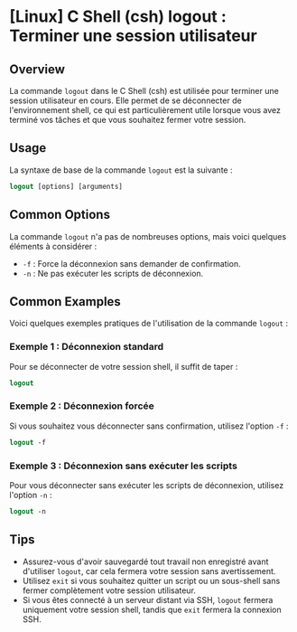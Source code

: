 # [Linux] C Shell (csh) logout : Terminer une session utilisateur

## Overview
La commande `logout` dans le C Shell (csh) est utilisée pour terminer une session utilisateur en cours. Elle permet de se déconnecter de l'environnement shell, ce qui est particulièrement utile lorsque vous avez terminé vos tâches et que vous souhaitez fermer votre session.

## Usage
La syntaxe de base de la commande `logout` est la suivante :

```csh
logout [options] [arguments]
```

## Common Options
La commande `logout` n'a pas de nombreuses options, mais voici quelques éléments à considérer :

- `-f` : Force la déconnexion sans demander de confirmation.
- `-n` : Ne pas exécuter les scripts de déconnexion.

## Common Examples
Voici quelques exemples pratiques de l'utilisation de la commande `logout` :

### Exemple 1 : Déconnexion standard
Pour se déconnecter de votre session shell, il suffit de taper :

```csh
logout
```

### Exemple 2 : Déconnexion forcée
Si vous souhaitez vous déconnecter sans confirmation, utilisez l'option `-f` :

```csh
logout -f
```

### Exemple 3 : Déconnexion sans exécuter les scripts
Pour vous déconnecter sans exécuter les scripts de déconnexion, utilisez l'option `-n` :

```csh
logout -n
```

## Tips
- Assurez-vous d'avoir sauvegardé tout travail non enregistré avant d'utiliser `logout`, car cela fermera votre session sans avertissement.
- Utilisez `exit` si vous souhaitez quitter un script ou un sous-shell sans fermer complètement votre session utilisateur.
- Si vous êtes connecté à un serveur distant via SSH, `logout` fermera uniquement votre session shell, tandis que `exit` fermera la connexion SSH.